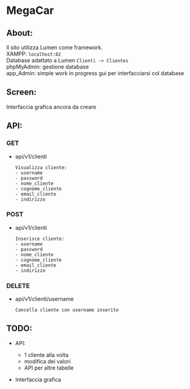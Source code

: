 # MegaCar
## About:
Il sito utilizza Lumen come framework.  
XAMPP:   ```localhost:82```  
Database adattato a Lumen   ```Clienti -> Clientes```  
phpMyAdmin: gestione database  
app_Admin: simple work in progress gui per interfacciarsi col database

## Screen:
Interfaccia grafica ancora da creare

## API:
### GET
* api/v1/clienti
	```
	Visualizza cliente:
	- username
	- password
	- nome_cliente
	- cognome_cliente
	- email_cliente
	- indirizzo
	```
### POST
* api/v1/clienti  
	```
	Inserisce cliente:
	- username
	- password
	- nome_cliente
	- cognome_cliente
	- email_cliente
	- indirizzo
	```
### DELETE
* api/v1/clienti/username  
	```
	Cancella cliente con username inserito
	```
	
## TODO:
* API:
	* 1 cliente alla volta
	* modifica dei valori
	* API per altre tabelle
	
* Interfaccia grafica